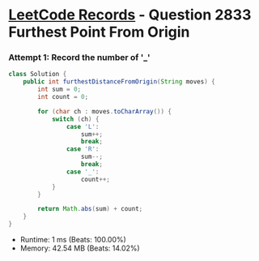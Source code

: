 # [LeetCode Records](../../README.md) - Question 2833 Furthest Point From Origin

### Attempt 1: Record the number of '_'
```java
class Solution {
    public int furthestDistanceFromOrigin(String moves) {
        int sum = 0;
        int count = 0;

        for (char ch : moves.toCharArray()) {
            switch (ch) {
                case 'L':
                    sum++;
                    break;
                case 'R':
                    sum--;
                    break;
                case '_':
                    count++;
            }
        }

        return Math.abs(sum) + count;
    }
}
```
- Runtime: 1 ms (Beats: 100.00%)
- Memory: 42.54 MB (Beats: 14.02%)

<br>
